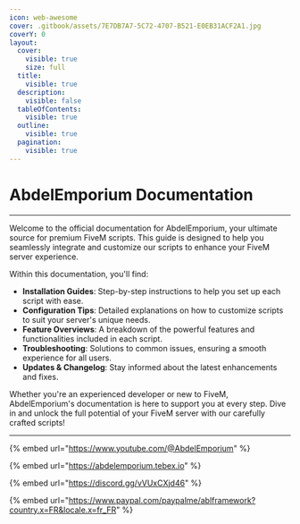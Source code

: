 ```yaml
---
icon: web-awesome
cover: .gitbook/assets/7E7DB7A7-5C72-4707-B521-E0EB31ACF2A1.jpg
coverY: 0
layout:
  cover:
    visible: true
    size: full
  title:
    visible: true
  description:
    visible: false
  tableOfContents:
    visible: true
  outline:
    visible: true
  pagination:
    visible: true
---
```


# AbdelEmporium Documentation

***

Welcome to the official documentation for AbdelEmporium, your ultimate source for premium FiveM scripts. This guide is designed to help you seamlessly integrate and customize our scripts to enhance your FiveM server experience.

Within this documentation, you'll find:

* **Installation Guides**: Step-by-step instructions to help you set up each script with ease.
* **Configuration Tips**: Detailed explanations on how to customize scripts to suit your server's unique needs.
* **Feature Overviews**: A breakdown of the powerful features and functionalities included in each script.
* **Troubleshooting**: Solutions to common issues, ensuring a smooth experience for all users.
* **Updates & Changelog**: Stay informed about the latest enhancements and fixes.

Whether you're an experienced developer or new to FiveM, AbdelEmporium's documentation is here to support you at every step. Dive in and unlock the full potential of your FiveM server with our carefully crafted scripts!

***

{% embed url="https://www.youtube.com/@AbdelEmporium" %}

{% embed url="https://abdelemporium.tebex.io" %}

{% embed url="https://discord.gg/vVUxCXjd46" %}

{% embed url="https://www.paypal.com/paypalme/ablframework?country.x=FR&locale.x=fr_FR" %}
